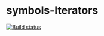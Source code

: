# symbols-Iterators

[![Build status](https://ci.appveyor.com/api/projects/status/p1aeo8x31q94shor?svg=true)](https://ci.appveyor.com/project/lan-mak/symbols-iterators)
